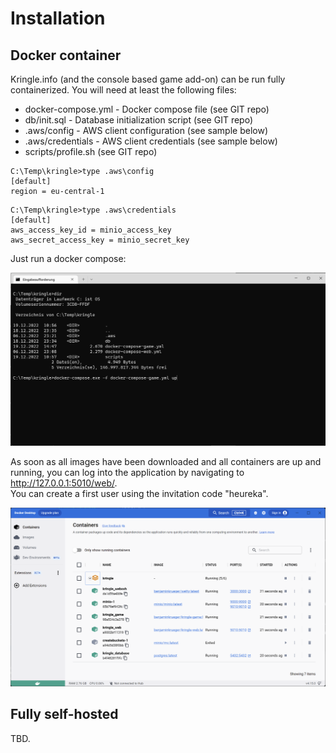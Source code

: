 # Installation

## Docker container

Kringle.info (and the console based game add-on) can be run fully containerized. You will need at least the following files:

* docker-compose.yml - Docker compose file (see GIT repo)
* db/init.sql - Database initialization script (see GIT repo)
* .aws/config - AWS client configuration (see sample below)
* .aws/credentials - AWS client credentials (see sample below)
* scripts/profile.sh (see GIT repo)

```
C:\Temp\kringle>type .aws\config
[default]
region = eu-central-1
```

```
C:\Temp\kringle>type .aws\credentials
[default]
aws_access_key_id = minio_access_key
aws_secret_access_key = minio_secret_key
```

Just run a docker compose:

![Docker compose 1](https://github.com/benjamin-bk-krueger/kringle-game/blob/main/install1.png?raw=true)

As soon as all images have been downloaded and all containers are up and running, you can log into the application by navigating to http://127.0.0.1:5010/web/.  
You can create a first user using the invitation code "heureka".

![Docker compose 2](https://github.com/benjamin-bk-krueger/kringle-game/blob/main/install2.png?raw=true)

## Fully self-hosted


TBD.   
